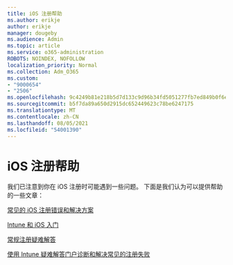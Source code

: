 ```yaml
---
title: iOS 注册帮助
ms.author: erikje
author: erikje
manager: dougeby
ms.audience: Admin
ms.topic: article
ms.service: o365-administration
ROBOTS: NOINDEX, NOFOLLOW
localization_priority: Normal
ms.collection: Adm_O365
ms.custom:
- "9000654"
- "2506"
ms.openlocfilehash: 9c4249b81e218b5d7d133c9d96b34fd5051277fb7ed849b0f6e90b2c18fb0e0e
ms.sourcegitcommit: b5f7da89a650d2915dc652449623c78be6247175
ms.translationtype: MT
ms.contentlocale: zh-CN
ms.lasthandoff: 08/05/2021
ms.locfileid: "54001390"
---
```

# <a name="ios-enrollment-help"></a>iOS 注册帮助

我们已注意到你在 iOS 注册时可能遇到一些问题。 下面是我们认为可以提供帮助的一些文章： 

[常见的 iOS 注册错误和解决方案](https://support.microsoft.com/help/4039809/troubleshooting-ios-device-enrollment-in-intune)

[Intune 和 iOS 入门](https://docs.microsoft.com/intune/enrollment/ios-enroll)

[常规注册疑难解答](https://docs.microsoft.com/intune/enrollment/troubleshoot-device-enrollment-in-intune)

[使用 Intune 疑难解答门户诊断和解决常见的注册失败](https://docs.microsoft.com/intune/help-desk-operators)
